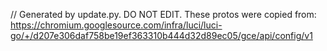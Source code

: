 // Generated by update.py. DO NOT EDIT.
These protos were copied from:
https://chromium.googlesource.com/infra/luci/luci-go/+/d207e306daf758be19ef363310b444d32d89ec05/gce/api/config/v1
